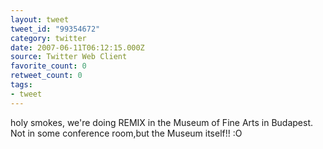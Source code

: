 ```yaml
---
layout: tweet
tweet_id: "99354672"
category: twitter
date: 2007-06-11T06:12:15.000Z
source: Twitter Web Client
favorite_count: 0
retweet_count: 0
tags:
- tweet
---
```


holy smokes, we're doing REMIX in the Museum of Fine Arts in Budapest.  Not in some conference room,but the Museum itself!! :O
